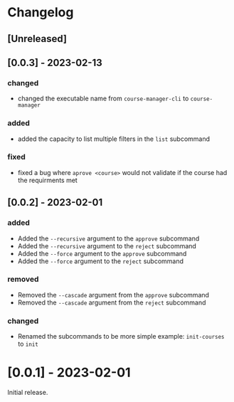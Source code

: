 # Changelog

## [Unreleased]

## [0.0.3] - 2023-02-13

### changed

- changed the executable name from `course-manager-cli` to `course-manager`

### added

- added the capacity to list multiple filters in the `list` subcommand

### fixed

- fixed a bug where `aprove <course>` would not validate if the course had the requirments met

## [0.0.2] - 2023-02-01

### added

- Added the `--recursive` argument to the `approve` subcommand
- Added the `--recursive` argument to the `reject` subcommand
- Added the `--force` argument to the `approve` subcommand
- Added the `--force` argument to the `reject` subcommand

### removed

- Removed the `--cascade` argument from the `approve` subcommand
- Removed the `--cascade` argument from the `reject` subcommand

### changed

- Renamed the subcommands to be more simple example: `init-courses` to `init`

# [0.0.1] - 2023-02-01

Initial release.
